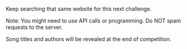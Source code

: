 Keep searching that same website for this next challenge.

Note: You might need to use API calls or programming. Do NOT spam requests to the server.

Song titles and authors will be revealed at the end of competition.
